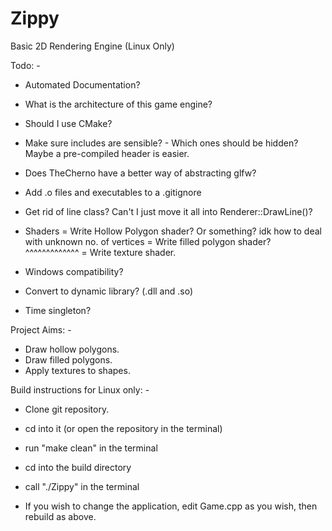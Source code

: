 # Zippy
Basic 2D Rendering Engine (Linux Only)

Todo: -
 - Automated Documentation?
 - What is the architecture of this game engine?
 - Should I use CMake?

 - Make sure includes are sensible? - Which ones should be hidden? Maybe a pre-compiled header is easier.
 - Does TheCherno have a better way of abstracting glfw?
 - Add .o files and executables to a .gitignore
 - Get rid of line class? Can't I just move it all into Renderer::DrawLine()?
 - Shaders
	 = Write Hollow Polygon shader? Or something? idk how to deal with unknown no. of vertices
 	 = Write filled polygon shader? ^^^^^^^^^^^^^
   	 = Write texture shader.
 - Windows compatibility?
 - Convert to dynamic library? (.dll and .so)
 - Time singleton?

Project Aims: -
 - Draw hollow polygons.
 - Draw filled polygons.
 - Apply textures to shapes.

Build instructions for Linux only: - 
 - Clone git repository.
 - cd into it (or open the repository in the terminal)
 - run "make clean" in the terminal
 - cd into the build directory
 - call "./Zippy" in the terminal

 - If you wish to change the application, edit Game.cpp as you wish, then rebuild as above.